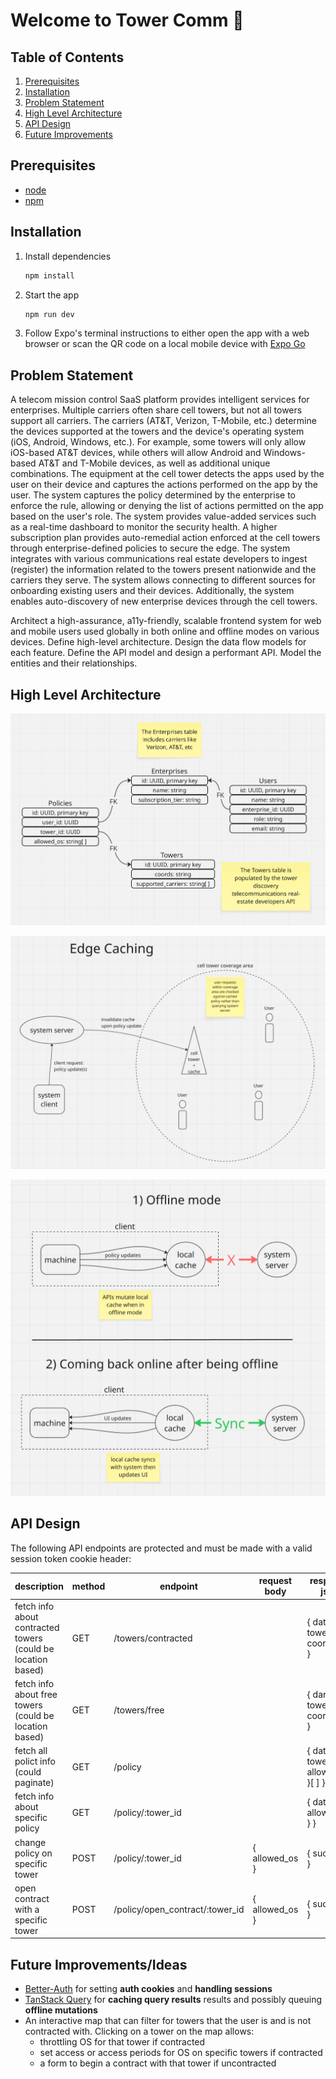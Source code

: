 # Welcome to Tower Comm 👋

## Table of Contents

1) [Prerequisites](#prerequisites)
2) [Installation](#installation)
3) [Problem Statement](#problem-statement)
4) [High Level Architecture](#high-level-architecture)
5) [API Design](#api-design)
6) [Future Improvements](#future-improvementsideas)

## Prerequisites

- [node](https://nodejs.org/en)
- [npm](https://www.npmjs.com/)

## Installation

1. Install dependencies

   ```bash
   npm install
   ```

2. Start the app

   ```bash
   npm run dev
   ```

3. Follow Expo's terminal instructions to either open the app with a web browser or scan the QR code on a local mobile device with [Expo Go](https://expo.dev/go)

## Problem Statement

A telecom mission control SaaS platform provides intelligent services for enterprises. Multiple carriers often share cell towers, but not all towers support all carriers. The carriers (AT&T, Verizon, T-Mobile, etc.) determine the devices supported at the towers and the device's operating system (iOS, Android, Windows, etc.). For example, some towers will only allow iOS-based AT&T devices, while others will allow Android and Windows-based AT&T and T-Mobile devices, as well as additional unique combinations. The equipment at the cell tower detects the apps used by the user on their device and captures the actions performed on the app by the user. The system captures the policy determined by the enterprise to enforce the rule, allowing or denying the list of actions permitted on the app based on the user's role. The system provides value-added services such as a real-time dashboard to monitor the security health. A higher subscription plan provides auto-remedial action enforced at the cell towers through enterprise-defined policies to secure the edge. The system integrates with various communications real estate developers to ingest (register) the information related to the towers present nationwide and the carriers they serve. The system allows connecting to different sources for onboarding existing users and their devices. Additionally, the system enables auto-discovery of new enterprise devices through the cell towers.


Architect a high-assurance, a11y-friendly, scalable frontend system for web and mobile users used globally in both online and offline modes on various devices. Define high-level architecture. Design the data flow models for each feature. Define the API model and design a performant API. Model the entities and their relationships. 

## High Level Architecture

![db tables](/system_architecture/db_tables.png)

![edge caching](/system_architecture/edge_caching.png)

![offline mode](/system_architecture/offline_mode.png)

## API Design

The following API endpoints are protected and must be made with a valid session token cookie header:

| **description** | **method**  | **endpoint** | **request body** | **response json** |
| ----------- | ----------- | ----------- | ----------- | ----------- |
| fetch info about contracted towers (could be location based) | GET | /towers/contracted  | | { data: { tower_id, coords }[ ] } |
| fetch info about free towers (could be location based) | GET | /towers/free  | | { dara: { tower_id, coords }[ ] } |
| fetch all polict info (could paginate) | GET | /policy | | { data: { id, tower_id, allowed_os }[ ] } |
| fetch info about specific policy | GET | /policy/:tower_id | | { data: { allowed_os } } |
| change policy on specific tower | POST | /policy/:tower_id | { allowed_os } | { success } |
| open contract with a specific tower | POST | /policy/open_contract/:tower_id | { allowed_os } | { success } |

## Future Improvements/Ideas

- [Better-Auth](https://www.better-auth.com/) for setting **auth cookies** and **handling sessions**
- [TanStack Query](https://tanstack.com/query/latest) for **caching query results** results and possibly queuing **offline mutations**
- An interactive map that can filter for towers that the user is and is not contracted with. Clicking on a tower on the map allows: 
   - throttling OS for that tower if contracted
   - set access or access periods for OS on specific towers if contracted
   - a form to begin a contract with that tower if uncontracted
